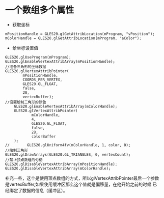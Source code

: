 # 一个数组多个属性

- 获取坐标

```
mPositionHandle = GLES20.glGetAttribLocation(mProgram, "vPosition");
mColorHandle = GLES20.glGetAttribLocation(mProgram, "aColor");
```

- 给坐标设置值

```
GLES20.glUseProgram(mProgram);
GLES20.glEnableVertexAttribArray(mPositionHandle);
//准备三角形的坐标数据
GLES20.glVertexAttribPointer(
        mPositionHandle,
        COORDS_PER_VERTEX,
        GLES20.GL_FLOAT,
        false,
        28,  
        vertexBuffer);
//设置绘制三角形的颜色
    GLES20.glEnableVertexAttribArray(mColorHandle);
    GLES20.glVertexAttribPointer(
            mColorHandle,
            4,
            GLES20.GL_FLOAT,
            false,
            28,
            colorBuffer
    );
//        GLES20.glUniform4fv(mColorHandle, 1, color, 0);
//绘制三角形
GLES20.glDrawArrays(GLES20.GL_TRIANGLES, 0, vertexCount);
//禁止顶点数组的句柄
GLES20.glDisableVertexAttribArray(mPositionHandle);
GLES20.glDisableVertexAttribArray(mColorHandle);
```

补充一些，这个是使用顶点数组的方式，所以glVertexAttribPointer最后一个参数是vertexBuffer,如果使用缓冲区那么这个值就是偏移量，在他开始之前的时候
已经绑定了数据的信息（缓冲区）。
